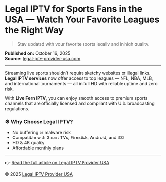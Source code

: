 # Legal IPTV for Sports Fans in the USA — Watch Your Favorite Leagues the Right Way

> Stay updated with your favorite sports legally and in high quality.

**Published on:** October 16, 2025  
**Source:** [legal-iptv-provider-usa.com](https://legal-iptv-provider-usa.com/legal-iptv-for-sports-fans-in-the-usa-watch-your-favorite-leagues-the-right-way/)

---

Streaming live sports shouldn’t require sketchy websites or illegal links. **Legal IPTV services** now offer access to top leagues — NFL, NBA, MLB, and international tournaments — all in full HD with reliable uptime and zero risk.

With **Live Fern IPTV**, you can enjoy smooth access to premium sports channels that are officially licensed and compliant with U.S. broadcasting regulations.

### ⚙️ Why Choose Legal IPTV?
- No buffering or malware risk  
- Compatible with Smart TVs, Firestick, Android, and iOS  
- HD & 4K quality  
- Affordable monthly plans  

---

👉 [Read the full article on Legal IPTV Provider USA](https://legal-iptv-provider-usa.com/legal-iptv-for-sports-fans-in-the-usa-watch-your-favorite-leagues-the-right-way/)

© 2025 [Legal IPTV Provider USA](https://legal-iptv-provider-usa.com)
